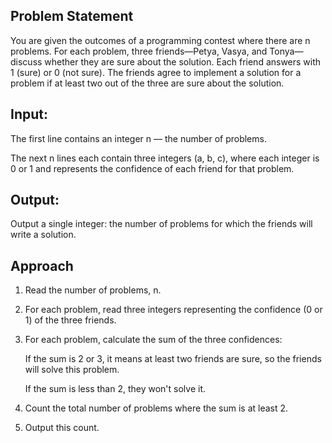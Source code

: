 ## Problem Statement
You are given the outcomes of a programming contest where there are n problems. For each problem, three friends—Petya, Vasya, and Tonya—discuss whether they are sure about the solution. Each friend answers with 1 (sure) or 0 (not sure).
The friends agree to implement a solution for a problem if at least two out of the three are sure about the solution.

## Input:

The first line contains an integer n — the number of problems.

The next n lines each contain three integers (a, b, c), where each integer is 0 or 1 and represents the confidence of each friend for that problem.

## Output:

Output a single integer: the number of problems for which the friends will write a solution.

## Approach

1. Read the number of problems, n.

2. For each problem, read three integers representing the confidence (0 or 1) of the three friends.

3. For each problem, calculate the sum of the three confidences:

    If the sum is 2 or 3, it means at least two friends are sure, so the friends will solve this problem.
    
    If the sum is less than 2, they won't solve it.

4. Count the total number of problems where the sum is at least 2.

5. Output this count.